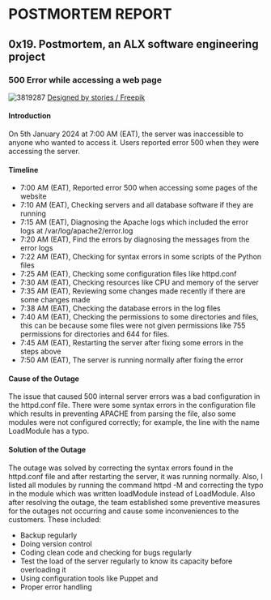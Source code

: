# POSTMORTEM REPORT
## 0x19. Postmortem, an ALX software engineering project
### 500 Error while accessing a web page

![3819287](https://github.com/Shija-cmd/alx-system_engineering-devops/assets/82152746/156e89d2-3295-4c71-9d2b-22b8fd643e28)
<a href="http://www.freepik.com">Designed by stories / Freepik</a>

#### Introduction
On 5th January 2024 at 7:00 AM (EAT), the server was inaccessible to anyone who wanted to access it. Users reported error 500 
when they were accessing the server.

#### Timeline
* 7:00 AM (EAT), Reported error 500 when accessing some pages of the website
* 7:10 AM (EAT), Checking servers and all database software if they are running
* 7:15 AM (EAT), Diagnosing the Apache logs which included the error logs at /var/log/apache2/error.log
* 7:20 AM (EAT), Find the errors by diagnosing the messages from the error logs
* 7:22 AM (EAT), Checking for syntax errors in some scripts of the Python files
* 7:25 AM (EAT), Checking some configuration files like httpd.conf
* 7:30 AM (EAT), Checking resources like CPU and memory of the server
* 7:35 AM (EAT), Reviewing some changes made recently if there are some changes made
* 7:38 AM (EAT), Checking the database errors in the log files
* 7:40 AM (EAT), Checking the permissions to some directories and files, this can be because some files were not
  given permissions like 755 permissions for directories and 644 for files.
* 7:45 AM (EAT), Restarting the server after fixing some errors in the steps above
* 7:50 AM (EAT), The server is running normally after fixing the error

#### Cause of the Outage
The issue that caused 500 internal server errors was a bad configuration in the httpd.conf file. There were some syntax errors 
in the configuration file which results in preventing APACHE from parsing the file, also some modules were not configured correctly;
for example, the line with the name LoadModule has a typo.

#### Solution of the Outage
The outage was solved by correcting the syntax errors found in the httpd.conf file and after restarting the server, it was 
running normally. 
Also, I listed all modules by running the command httpd -M and correcting the typo in the module which was written loadModule
instead of LoadModule.
Also after resolving the outage, the team established some preventive measures for the outages not occurring and cause some 
inconveniences to the customers. These included:
* Backup regularly
* Doing version control
* Coding clean code and checking for bugs regularly
* Test the load of the server regularly to know its capacity before overloading it
* Using configuration tools like Puppet and
* Proper error handling


